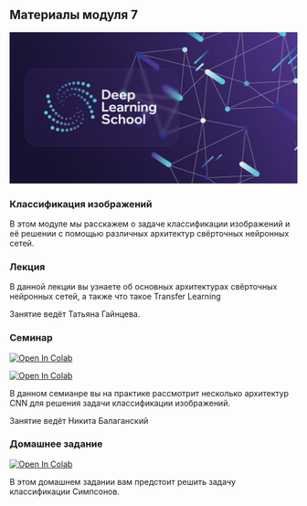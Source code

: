 ## Материалы модуля 7
<div align="center">
  <img src="../images/dls.png">
</div>

### Классификация изображений

В этом модуле мы расскажем о задаче классификации изображений и её решении с помощью различных архитектур свёрточных нейронных сетей.

### Лекция
В данной лекции вы узнаете об основных архитектурах свёрточных нейронных сетей, а также что такое Transfer Learning

Занятие ведёт Татьяна Гайнцева.

### Семинар
[![Open In Colab](https://colab.research.google.com/assets/colab-badge.svg)](https://colab.research.google.com/github/DeepLearningSchool/part_1_ml_cv/blob/main/week_07_cnn_and_fine_tuning/Practice/part_1_image_classification.ipynb)

[![Open In Colab](https://colab.research.google.com/assets/colab-badge.svg)](https://colab.research.google.com/github/DeepLearningSchool/part_1_ml_cv/blob/main/week_07_cnn_and_fine_tuning/Practice/part_2_transfer_learning.ipynb)

В данном семианре вы на практике рассмотрит несколько архитектур CNN для решения задачи классификации изображений. 

Занятие ведёт Никита Балаганский

### Домашнее задание

[![Open In Colab](https://colab.research.google.com/assets/colab-badge.svg)](https://colab.research.google.com/github/DeepLearningSchool/part_1_ml_cv/blob/main/week_07_cnn_and_fine_tuning/Homework/hw_5_simpsons_classification.ipynb)

В этом домашнем задании вам предстоит решить задачу классификации Симпсонов.


